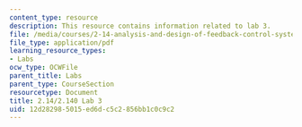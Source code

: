 ```yaml
---
content_type: resource
description: This resource contains information related to lab 3.
file: /media/courses/2-14-analysis-and-design-of-feedback-control-systems-spring-2014/12d282985015ed6dc5c2856bb1c0c9c2_MIT2_14S14_Lab_3.pdf
file_type: application/pdf
learning_resource_types:
- Labs
ocw_type: OCWFile
parent_title: Labs
parent_type: CourseSection
resourcetype: Document
title: 2.14/2.140 Lab 3
uid: 12d28298-5015-ed6d-c5c2-856bb1c0c9c2
---
```

